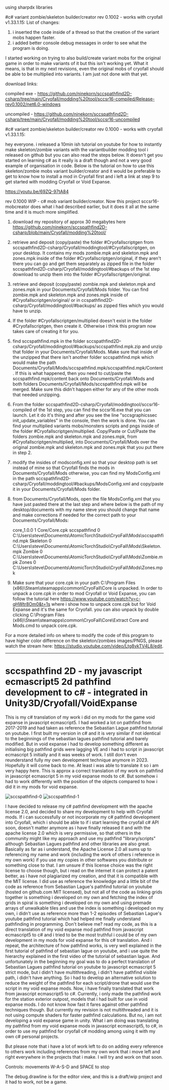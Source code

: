 using sharpdx libraries


#c# variant zombie/skeleton builder/creator rev 0.1002 - works with cryofall v1.33.1.15:
List of changes:

1. i inserted the code inside of a thread so that the creation of the variant mobs happen faster. 
2. i added better console debug messages in order to see what the program is doing.

I started working on trying to also build/create variant mobs for the original game in order to make variants of it but this isn't working yet. What it means, is that in my next revisions, even the original mobs of cryofall should be able to be multiplied into variants. I am just not done with that yet.

download links:

compiled exe - https://github.com/ninekorn/sccspathfind2D-csharp/tree/main/Cryofall/modding%20tool/sccsr16-compiled/Release-rev0.1002/net6.0-windows

uncompiled - https://github.com/ninekorn/sccspathfind2D-csharp/tree/main/Cryofall/modding%20tool/sccsr16-uncompiled

#c# variant zombie/skeleton builder/creator rev 0.1000 - works with cryofall v1.33.1.15:

hey everyone. i released a 10min ish tutorial on youtube for how to instantly make skeleton/zombie variants with the variantbuilder modding tool i released on github but you can also read the steps below. It doesn't get you started on learning c# as it really is a draft though and not a very good example of organisation in code. Below is the tutorial on how to use this skeleton/zombie mobs variant builder/creator and it would be preferable to get to know how to install a mod in Cryofall first and i left a link at step 9 to get started with modding Cryofall or Void Expanse.

https://youtu.be/69ZQ-97tA84

rev 0.1000 WIP - c# mob variant builder/creator. Now this project sccsr16-mobcreator does what i had described earlier, but it does it all at the same time and it is much more simplified.

1. download my repository of approx 30 megabytes here https://github.com/ninekorn/sccspathfind2D-csharp/blob/main/Cryofall/modding%20tool/
2. retrieve and deposit (copy/paste) the folder #Cryofallscriptgen from sccspathfind2D-csharp/Cryofall/moddingtool/#Cryofallscriptgen, on your desktop. It contains my mods zombie.mpk and skeleton.mpk and zones.mpk inside of the folder #Cryofallscriptgen/original, if they aren't there you can go and get them separately as zipped file in the folder sccspathfind2D-csharp/Cryofall/moddingtool/#backups of the 1st step download to unzip them into the folder #Cryofallscriptgen/original.
3. retrieve and deposit (copy/paste) zombie.mpk and skeleton.mpk and zones.mpk in your Documents/Cryofall/Mods folder. You can find zombie.mpk and skeleton.mpk and zones.mpk inside of #Cryofallscriptgen/original/ or in ccspathfind2D-csharp/Cryofall/moddingtool/#backups/ as zipped files which you would have to unzip.
4. If the folder #Cryofallscriptgen/multiplied doesn't exist in the folder #Cryofallscriptgen, then create it. Otherwise i think this program now takes care of creating it for you.
5. find sccspathfind.mpk in the folder sccspathfind2D-csharp/Cryofall/moddingtool/#backups/sccspathfind.mpk.zip and unzip that folder in your Documents/Cryofall/Mods. Make sure that inside of the unzipped that there isn't another folder sccspathfind.mpk which would make the path Documents/Cryofall/Mods/sccspathfind.mpk/sccspathfind.mpk/Content. If this is what happened, then you need to cut/paste the sccspathfind.mpk/content back onto Documents/Cryofall/Mods and both folders Documents/Cryofall/Mods/sccspathfind.mpk will be merged. Make sure this didn't happen either for any of the other mods that needed unzipping.
6. From the folder sccspathfind2D-csharp/Cryofall/moddingtool/sccsr16-compiled of the 1st step, you can find the sccsr16.exe that you can launch. Let it do it's thing and after you see the line "sccsgraphicssec init_update_variables" in the console, then the work is done. You can find your multiplied variants mobs/monsters scripts and pngs inside of the folder #Cryofallscriptgen/multiplied. Copy/Paste or Cut/Paste the folders zombie.mpk and skeleton.mpk and zones.mpk, from #Cryofallscriptgen/multiplied, into Documents/Cryofall/Mods over the original zombie.mpk and skeleton.mpk and zones.mpk that you put there in step 2.
7. modify the insides of modsconfig.xml so that your desktop path is set instead of mine so that Cryofall finds the mods in Documents/Cryofall/Mods otherwise, you can find my ModsConfig.xml in the path sccspathfind2D-csharp/Cryofall/moddingtool/#backups/ModsConfig.xml and copy/paste it in your Documents/Cryofall/Mods folder.
8. from Documents/Cryofall/Mods, open the file ModsConfig.xml that you have just pasted there at the last step and where below is the path of my desktop/documents with my name steve you should change that name and make corrections if needed for the correct path to your Documents/Cryofall/Mods:


    <?xml version="1.0" encoding="utf-8" standalone="yes"?>
    <mods>
      <unpacked_mod>
        <mod_id>core_1.0.0</mod_id>
        <is_core_mod>1</is_core_mod>
        <path>Core/Core.cpk</path>
      </unpacked_mod>
      <unpacked_mod>
        <mod_id>sccspathfind</mod_id>
        <is_core_mod>0</is_core_mod>
        <path>C:\Users\steve\Documents\AtomicTorchStudio\CryoFall\Mods\sccspathfind.mpk</path>
      </unpacked_mod>
      <unpacked_mod>
        <mod_id>Skeleton</mod_id>
        <is_core_mod>0</is_core_mod>
        <path>C:\Users\steve\Documents\AtomicTorchStudio\CryoFall\Mods\Skeleton.mpk</path>
      </unpacked_mod>
      <unpacked_mod>
        <mod_id>Zombie</mod_id>
        <is_core_mod>0</is_core_mod>
        <path>C:\Users\steve\Documents\AtomicTorchStudio\CryoFall\Mods\Zombie.mpk</path>
      </unpacked_mod>
      <unpacked_mod>
        <mod_id>Zones</mod_id>
        <is_core_mod>0</is_core_mod>
        <path>C:\Users\steve\Documents\AtomicTorchStudio\CryoFall\Mods\Zones.mpk</path>
      </unpacked_mod>
    </mods>


9. Make sure that your core.cpk in your path C:\Program Files (x86)\Steam\steamapps\common\CryoFall\Core is unpacked. In order to unpack a core.cpk in order to mod Cryofall or Void Expanse, you can follow the tutorial here https://www.youtube.com/watch?v=c-qHWtr8Om0&t=1s where i show how to unpack core.cpk but for Void Expanse and it's the same for Cryofall. you can also unpack by double clicking C:\Program Files (x86)\Steam\steamapps\common\CryoFall\Core\Extract Core and Mods.cmd to unpack core.cpk.

For a more detailed info on where to modify the code of this program to have higher color difference on the skeleton/zombies images/PNGS, please watch the stream here:
https://studio.youtube.com/video/Ltg8vkTV4L8/edit.

--------------------------------------------------------------------------------------------------------------------------------------------------------------------------------------------------------

# sccspathfind 2D - my javascript ecmascript5 2d pathfind development to c# - integrated in Unity3D/Cryofall/VoidExpanse
This is my c# translation of my work i did on my mods for the game void expanse in javascript ecmascript5. I had worked a lot on pathfind from 2017-2019 and had taken as reference the Sebastian Lague pathfind tutorial on youtube. I first built my version in c# and it is very similar if not identical to the beginnings of the sebastian lagues pathfind tutorial and barely modified. But in void expanse i had to develop something different as initialising big pathfind grids were lagging VE and i had to script in javascript ecmascript 5 initially and it was weeks of work. I still don't even reunderstand fully my own development technique anymore in 2023. Hopefully it will come back to me. At least i was able to translate it so i am very happy here. This is approx a correct translation of my work on pathfind in javascript ecmascript 5 in my void expanse mods to c#. But somehow i had to work differently with the position of the objects compared to how i did it in my mods for void expanse.

<img src="https://i.ibb.co/NtRCGg6/sccspathfind-0.jpg" alt="sccspathfind-0" border="0">
<img src="https://i.ibb.co/KVJQqg5/sccspathfind-1.jpg" alt="sccspathfind-1" border="0">

I have decided to release my c# pathfind development with the apache license 2.0, and decided to share my development to help with Cryofall mods. If i can successfully or not incorporate my c# pathfind development into Cryofall, which i should be able to if i start learning the cryofall c# API soon, doesn't matter anymore as i have finally released it and with the apache license 2.0 which is very permissive, so that others in the community might like my approach and use my pathfind "library/scripts" although Sebastian Lagues pathfind and other libraries are also great.  Basically as far as i understand, the Apache License 2.0 all sums up to referencing my name and work (including the work of others i reference in my own work) if you use my copies in other softwares you distribute or something close to that. I am unsure if this license choice was the right license to choose though, but i read on the internet it can protect a patent better, as i have not plagiarized my creation, and that it is compatible with the MIT license. I did use as reference the knowledge and a little bit of the code as reference from Sebastian Lague's pathfind tutorial on youtube (hosted on github.com MIT licensed), but not all of the code as linking grids together is something i developed on my own and fetching the index of grids in spiral is something i developed on my own and using premade arrays of unwalkable tiles and use the index is something i developed on my own, i didn't use as reference more than 1-2 episodes of Sebastian Lague's youtube pathfind tutorial which had helped me finally understand pathfinding in programming. Don't believe me? read my code, as this is a direct translation of my void expanse mod pathfind from javascript ecmascript5 to c# and i tried to be the most truthful i could be of my own development in my mods for void expanse for this c# translation. And i repeat, the architecture of how pathfind works, is very well explained in the first tutorial of pathfind of sebastian lague on youtube, and i use quite the hierarchy explained in the first video of the tutorial of sebastian lague. And unfortunately in the beginning my goal was to do a perfect translation of Sebastian Lagues pathfind tutorial on youtube to javascript ecmascript 5 strict mode, but i didn't have multithreading, i didn't have pathfind visible path, i didn't have anything. So i had to develop an alternative solution to reduce the weight of the pathfind for each script/drone that would use the script in my void expanse mods. Now, i have finally translated that work from javascript ecmascript5 to c#. Currently, i only made the pathfind work for the station exterior outpost, models that i had built for use in void expanse mods. I do not know how fast it fares against other pathfind techniques though. But currently my revision is not multithreaded and it is not using compute shaders for faster pathfind calculations. But no, i am not developing a void expanse game in unity. What i am doing was translating my pathfind from my void expanse mods in javascript ecmascript5, to c#, in order to use my pathfind for cryofall c# modding among using it with my own c# personal projects.

But please note that i have a lot of work left to do on adding every reference to others work including references from my own work that i move left and right everywhere in the projects that i make. I will try and work on that soon.

Controls:
movements W-A-S-D and SPACE to stop

The debug.drawline is for the editor view, and this is a draft/wip project and it had to work, not be a game.

